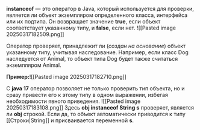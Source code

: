
**instanceof** — это оператор в Java, который используется для проверки, является ли объект экземпляром определенного класса, интерфейса или их подтипа. Он возвращает значение **true**, если объект соответствует указанному типу, и **false**, если нет.
![[Pasted image 20250317182509.png]]

Оператор проверяет, принадлежит ли (*создан на основание*) объект указанному типу, учитывая наследование.
Например, если класс Dog наследуется от Animal, то объект типа Dog будет также считаться экземпляром Animal.

**Пример:**![[Pasted image 20250317182710.png]]

С **java 17** оператор позволяет не только проверить тип объекта, но и сразу привести его к этому типу в одном выражении, избегая необходимости явного приведения.
![[Pasted image 20250317183108.png]]
Здесь **obj instanceof String s** проверяет, является ли **obj** строкой. Если да, то объект автоматически приводится к типу [[Строки|String]] и присваивается переменной **s**.
